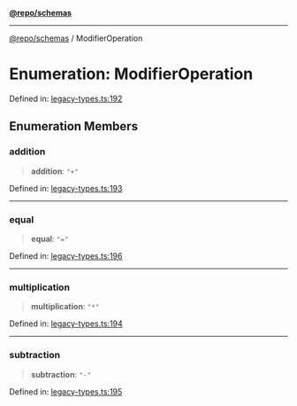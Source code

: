 [**@repo/schemas**](../README.md)

***

[@repo/schemas](../README.md) / ModifierOperation

# Enumeration: ModifierOperation

Defined in: [legacy-types.ts:192](https://github.com/alexqguo/drinking-board-game-v3/blob/afd6bac85649b603b1a3817542e5f085a462e4f0/packages/schemas/src/legacy-types.ts#L192)

## Enumeration Members

### addition

> **addition**: `"+"`

Defined in: [legacy-types.ts:193](https://github.com/alexqguo/drinking-board-game-v3/blob/afd6bac85649b603b1a3817542e5f085a462e4f0/packages/schemas/src/legacy-types.ts#L193)

***

### equal

> **equal**: `"="`

Defined in: [legacy-types.ts:196](https://github.com/alexqguo/drinking-board-game-v3/blob/afd6bac85649b603b1a3817542e5f085a462e4f0/packages/schemas/src/legacy-types.ts#L196)

***

### multiplication

> **multiplication**: `"*"`

Defined in: [legacy-types.ts:194](https://github.com/alexqguo/drinking-board-game-v3/blob/afd6bac85649b603b1a3817542e5f085a462e4f0/packages/schemas/src/legacy-types.ts#L194)

***

### subtraction

> **subtraction**: `"-"`

Defined in: [legacy-types.ts:195](https://github.com/alexqguo/drinking-board-game-v3/blob/afd6bac85649b603b1a3817542e5f085a462e4f0/packages/schemas/src/legacy-types.ts#L195)
